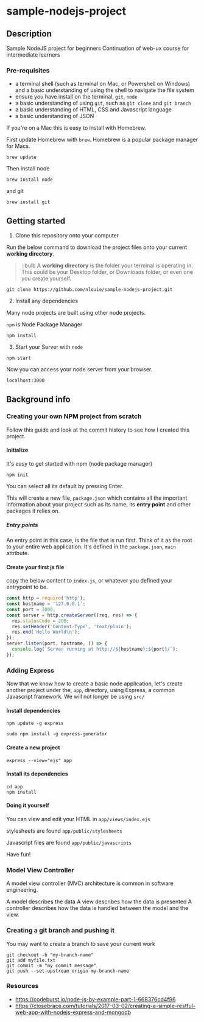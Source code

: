 # sample-nodejs-project

## Description

Sample NodeJS project for beginners
Continuation of web-ux course for intermediate learners

### Pre-requisites

- a terminal shell (such as terminal on Mac, or Powershell on Windows) and a basic understanding of using the shell to navigate the file system
- ensure you have install on the terminal, `git`, `node`
- a basic understanding of using `git`, such as `git clone` and `git branch`
- a basic understanding of HTML, CSS and Javascript language
- a basic understanding of JSON

If you're on a Mac this is easy to install with Homebrew.

First update Homebrew with `brew`. Homebrew is a popular package manager for Macs.

```shell
brew update
```

Then install node

```shell
brew install node
```

and git

```shell
brew install git
```

## Getting started

1. Clone this repository onto your computer

Run the below command to download the project files onto your current **working directory**.

> ::bulb A **working directory** is the folder your terminal is operating in.
This could be your Desktop folder, or Downloads folder, or even one you create yourself.

```shell
git clone https://github.com/nlouie/sample-nodejs-project.git
```

2. Install any dependencies

Many node projects are built using other node projects.

`npm` is Node Package Manager

```shell
npm install
```

3. Start your Server with `node`


```shell
npm start
```

Now you can access your node server from your browser.

```
localhost:3000
```

## Background info

### Creating your own NPM project from scratch

Follow this guide and look at the commit history to see how I created this project.

#### Initialize

It's easy to get started with npm (node package manager)

```shell
npm init
```

You can select all its default by pressing Enter.

This will create a new file, `package.json` which contains all the important information about your project such as its name, its **entry point** and other packages it relies on.

##### Entry points

An entry point in this case, is the file that is run first. Think of it as the root to your entire web application. It's defined in the `package.json`, `main` attribute.

#### Create your first js file

copy the below content to `index.js`, or whatever you defined your entrypoint to be.

```Javascript
const http = require('http');
const hostname = '127.0.0.1';
const port = 3000;
const server = http.createServer((req, res) => {
  res.statusCode = 200;
  res.setHeader('Content-Type', 'text/plain');
  res.end('Hello World\n');
});
server.listen(port, hostname, () => {
  console.log(`Server running at http://${hostname}:${port}/`);
});

```

### Adding Express

Now that we know how to create a basic node application, let's create another project under the, `app`, directory, using Express, a common Javascript framework. We will not longer be using `src/`

#### Install dependencies

```shell
npm update -g express
```

```shell
sudo npm install -g express-generator
```

#### Create a new project

```shell
express --view="ejs" app
```

#### Install its dependencies

```shell
cd app
npm install
```

#### Doing it yourself

You can view and edit your HTML in `app/views/index.ejs`

stylesheets are found `app/public/stylesheets`

Javascript files are found `app/public/javascripts`

Have fun!

### Model View Controller

A model view controller (MVC) architecture is common in software engineering.

A model describes the data
A view describes how the data is presented
A controller describes how the data is handled between the model and the view.


### Creating a git branch and pushing it


You may want to create a branch to save your current work

```
git checkout -b "my-branch-name"
git add myfile.txt
git commit -m "my commit message"
git push --set-upstream origin my-branch-name
```

### Resources

- https://codeburst.io/node-js-by-example-part-1-668376cd4f96
- https://closebrace.com/tutorials/2017-03-02/creating-a-simple-restful-web-app-with-nodejs-express-and-mongodb
